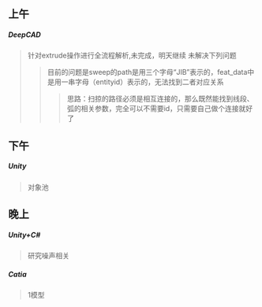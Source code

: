 ## 上午
##### DeepCAD
> 针对extrude操作进行全流程解析,未完成，明天继续
> 未解决下列问题
>> 目前的问题是sweep的path是用三个字母“JIB”表示的，feat_data中是用一串字母（entityid）表示的，无法找到二者对应关系
>>> 思路：扫掠的路径必须是相互连接的，那么既然能找到线段、弧的相关参数，完全可以不需要id，只需要自己做个连接就好了

## 下午
##### Unity
> 对象池

## 晚上
##### Unity+C#
> 研究噪声相关
##### Catia
> 1模型